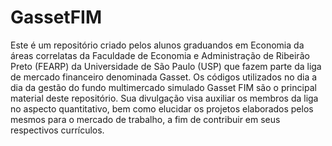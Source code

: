 # GassetFIM
Este é um repositório criado pelos alunos graduandos em Economia da áreas correlatas da Faculdade de Economia e Administração de Ribeirão Preto (FEARP) da Universidade de São Paulo (USP) que fazem parte da liga de mercado financeiro denominada Gasset. Os códigos utilizados no dia a dia da gestão do fundo multimercado simulado Gasset FIM são o principal material deste repositório. Sua divulgação visa auxiliar os membros da liga no aspecto quantitativo, bem como elucidar os projetos elaborados pelos mesmos para o mercado de trabalho, a fim de contribuir em seus respectivos currículos.
